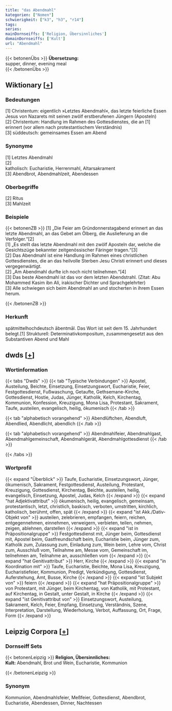 ```yaml
---
title: "das Abendmahl"
kategorien: ["Nomen"]
schwierigkeit: ["k3", "h3", "r14"]
tags:
series:
mainDornseiffs: ['Religion, Übersinnliches']
domainDornseiffs: ['Kult']
url: "Abendmahl"
---
```


{{< betonenÜbs >}}
**Übersetzung:**  
supper, dinner, evening meal  
{{< /betonenÜbs >}}

## Wiktionary [[+](https://de.wiktionary.org/wiki/Abendmahl)]

### Bedeutungen
[1] Christentum: eigentlich »Letztes Abendmahl«, das letzte feierliche Essen Jesus von Nazarets mit seinen zwölf erstberufenen Jüngern (Aposteln)  
[2] Christentum: Handlung im Rahmen des Gottesdienstes, die an [1] erinnert (vor allem nach protestantischem Verständnis)  
[3] süddeutsch: gemeinsames Essen am Abend  

### Synonyme
[1] Letztes Abendmahl  
[2]  
katholisch: Eucharistie, Herrenmahl, Altarsakrament  
[3] Abendbrot, Abendmahlzeit, Abendessen  

### Oberbegriffe
[2] Ritus  
[3] Mahlzeit  

### Beispiele
{{< betonenZB >}}
[1] „Die Feier am Gründonnerstagabend erinnert an das letzte Abendmahl, an das Gebet am Ölberg, die Auslieferung an die Verfolger.“[2]  
[1] „Es stellt das letzte Abendmahl mit den zwölf Aposteln dar, welche die Gesichtszüge bekannter zeitgenössischer Färinger tragen.“[3]  
[2] Das Abendmahl ist eine Handlung im Rahmen eines christlichen Gottesdienstes, die an das heilvolle Sterben Jesu Christi erinnert und dieses vergegenwärtigt.  
[2] „Am Abendmahl durfte ich noch nicht teilnehmen.“[4]  
[3] Das beste Abendmahl ist das vor dem letzten Abendstrahl. (Zitat: Abu Mohammed Kasim ibn Ali, irakischer Dichter und Sprachgelehrter)  
[3] Alle schwiegen sich beim Abendmahl an und stocherten in ihrem Essen herum.  

{{< /betonenZB >}}
### Herkunft
spätmittelhochdeutsch ābentmāl. Das Wort ist seit dem 15. Jahrhundert belegt.[1] Strukturell: Determinativkompositum, zusammengesetzt aus den Substantiven Abend und Mahl  



## dwds [[+](https://www.dwds.de/wb/Abendmahl)]

### Wortinformation
{{< tabs "Dwds" >}}
{{< tab "Typische Verbindungen" >}}
Apostel, Austeilung, Beichte, Einsetzung, Einsetzungswort, Eucharistie, Feier, Festgottesdienst, Fußwaschung, Getaufte, Gethsemane-Kirche, Gottesdienst, Hostie, Judas, Jünger, Katholik, Kelch, Kirchentag, Kommunion, Konfession, Kreuzigung, Mona Lisa, Protestant, Sakrament, Taufe, austeilen, evangelisch, heilig, ökumenisch
{{< /tab >}}

{{< tab "alphabetisch vorangehend" >}}
Abendlüftchen, Abendluft, Abendlied, Abendlicht, abendlich
{{< /tab >}}

{{< tab "alphabetisch vorangehend" >}}
Abendmahlfeier, Abendmahlgast, Abendmahlgemeinschaft, Abendmahlgerät, Abendmahlgottesdienst
{{< /tab >}}

{{< /tabs >}}

### Wortprofil
{{< expand "Überblick" >}} Taufe, Eucharistie, Einsetzungswort, Jünger, ökumenisch, Sakrament, Festgottesdienst, Austeilung, Protestant, Kreuzigung, Gottesdienst, Kirchentag, Beichte, austeilen, heilig, evangelisch, Einsetzung, Apostel, Judas, Kelch {{< /expand >}}
{{< expand "hat Adjektivattribut" >}} ökumenisch, heilig, evangelisch, gemeinsam, protestantisch, letzt, christlich, baskisch, verboten, umstritten, kirchlich, katholisch, berühmt, offen, spät {{< /expand >}}
{{< expand "ist Akk./Dativ-Objekt von" >}} austeilen, zelebrieren, empfangen, feiern, reichen, entgegennehmen, einnehmen, verweigern, verbieten, teilen, nehmen, zeigen, ablehnen, darstellen {{< /expand >}}
{{< expand "ist in Präpositionalgruppe" >}} Festgottesdienst mit, Jünger beim, Gottesdienst mit, Apostel beim, Gastfreundschaft beim, Eucharistie beim, Jünger zum, Katholik zum, Zulassung zum, Einladung zum, Wein beim, Lehre vom, Christ zum, Ausschluß vom, Teilnahme am, Messe vom, Gemeinschaft im, teilnehmen am, Teilnahme an, ausschließen vom {{< /expand >}}
{{< expand "hat Genitivattribut" >}} Herr, Kirche {{< /expand >}}
{{< expand "in Koordination mit" >}} Taufe, Eucharistie, Beichte, Mona Lisa, Kreuzigung, Eucharistiefeier, Kommunion, Predigt, Verkündigung, Gottesdienst, Auferstehung, Amt, Busse, Kirche {{< /expand >}}
{{< expand "ist Subjekt von" >}} feiern {{< /expand >}}
{{< expand "hat Präpositionalgruppe" >}} von Protestant, mit Jünger, beim Kirchentag, von Katholik, mit Protestant, auf Kirchentag, in Gestalt, unter Gestalt, in Kirche {{< /expand >}}
{{< expand "ist Genitivattribut von" >}} Einsetzungswort, Austeilung, Sakrament, Kelch, Feier, Empfang, Einsetzung, Verständnis, Szene, Interpretation, Darstellung, Wiederholung, Verbot, Auffassung, Ort, Frage, Form {{< /expand >}}

## Leipzig Corpora [[+](https://corpora.uni-leipzig.de/en/res?word=Abendmahl&corpusId=deu_newscrawl-public_2018)]

### Dornseiff Sets
{{< betonenLeipzig >}}
**Religion, Übersinnliches:**  
**Kult:** Abendmahl, Brot und Wein, Eucharistie, Kommunion  

{{< /betonenLeipzig >}}

### Synonym
Kommunion, Abendmahlsfeier, Meßfeier, Gottesdienst, Abendbrot, Eucharistie, Abendessen, Dinner, Nachtessen

